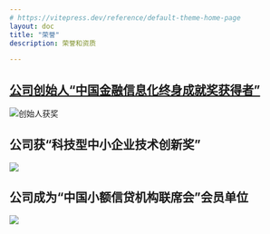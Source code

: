 ```yaml
---
# https://vitepress.dev/reference/default-theme-home-page
layout: doc
title: "荣誉"
description: 荣誉和资质

---
```


## [公司创始人“中国金融信息化终身成就奖获得者”](http://www.cinic.org.cn/hy/zh/163159.html)
![](/static/honor/lifetime.jpg '创始人获奖')

## 公司获“科技型中小企业技术创新奖”
![](/static/honor/innovation.jpg )


## 公司成为“中国小额信贷机构联席会”会员单位
![](/static/honor/member.jpg )


